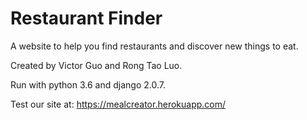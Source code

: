 # Restaurant Finder

A website to help you find restaurants and discover new things to eat.

Created by Victor Guo and Rong Tao Luo.

Run with python 3.6 and django 2.0.7. 

Test our site at:
https://mealcreator.herokuapp.com/
